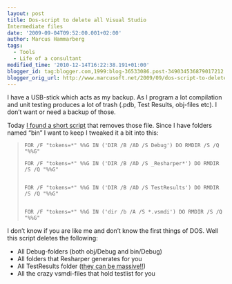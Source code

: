 ```yaml
---
layout: post
title: Dos-script to delete all Visual Studio
Intermediate files
date: '2009-09-04T09:52:00.001+02:00'
author: Marcus Hammarberg
tags:
  - Tools
  - Life of a consultant
modified_time: '2010-12-14T16:22:38.191+01:00'
blogger_id: tag:blogger.com,1999:blog-36533086.post-349034536879017212
blogger_orig_url: http://www.marcusoft.net/2009/09/dos-script-to-delete-all-visual-studio.html
---
```



I have a USB-stick which acts as my backup. As I program a lot
compilation and unit testing produces a lot of trash (.pdb, Test
Results, obj-files etc). I don’t want or need a backup of those.

Today <a
href="http://stackoverflow.com/questions/755382/i-want-to-delete-all-bin-and-obj-folders-to-force-all-projects-to-rebuild-everyth"
target="_blank">I found a short script</a> that removes those file.
Since I have folders named “bin” I want to keep I tweaked it a bit into
this:

>     FOR /F "tokens=*" %%G IN ('DIR /B /AD /S Debug') DO RMDIR /S /Q "%%G"
>
>     FOR /F "tokens=*" %%G IN ('DIR /B /AD /S _Resharper*') DO RMDIR /S /Q "%%G"
>
>
>     FOR /F "tokens=*" %%G IN ('DIR /B /AD /S TestResults') DO RMDIR /S /Q "%%G"
>
>
>     FOR /F "tokens=*" %%G IN ('dir /b /A /S *.vsmdi') DO RMDIR /S /Q "%%G"
>
>




I don’t know if you are like me and don’t know the first things of DOS.
Well this script deletes the following:




-   All Debug-folders (both obj/Debug and bin/Debug)
-   All folders that Resharper generates for you
-   All TestResults folder (<a
    href="http://www.marcusoft.net/2009/02/save-some-space-limit-number-of-old.html"
    target="_blank">they can be massive!!</a>)
-   All the crazy vsmdi-files that hold testlist for you
